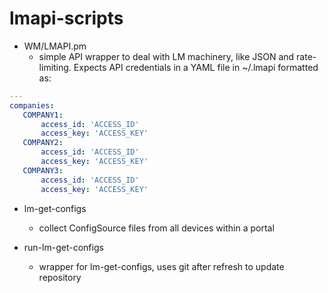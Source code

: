# lmapi-scripts

* WM/LMAPI.pm
  * simple API wrapper to deal with LM machinery, like JSON and rate-limiting.  Expects API credentials in a YAML file in ~/.lmapi formatted as:

 ```yaml
 ---
 companies:
    COMPANY1:
        access_id: 'ACCESS_ID'
        access_key: 'ACCESS_KEY'
    COMPANY2:
        access_id: 'ACCESS_ID'
        access_key: 'ACCESS_KEY'
    COMPANY3:
        access_id: 'ACCESS_ID'
        access_key: 'ACCESS_KEY'
 ```

* lm-get-configs
  * collect ConfigSource files from all devices within a portal

* run-lm-get-configs
  * wrapper for lm-get-configs, uses git after refresh to update repository
